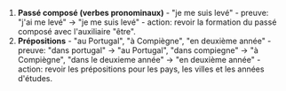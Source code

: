 1. **Passé composé (verbes pronominaux)** - "je me suis levé" - preuve: "j'ai me levé" -> "je me suis levé" - action: revoir la formation du passé composé avec l'auxiliaire "être".
2. **Prépositions** - "au Portugal", "à Compiègne", "en deuxième année" - preuve: "dans portugal" -> "au Portugal", "dans compiegne" -> "à Compiègne", "dans le deuxieme année" -> "en deuxième année" - action: revoir les prépositions pour les pays, les villes et les années d'études.